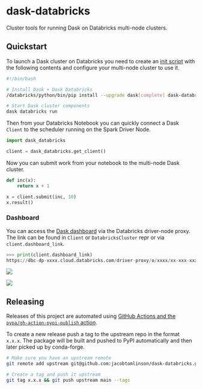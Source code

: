 # dask-databricks

Cluster tools for running Dask on Databricks multi-node clusters.


## Quickstart

To launch a Dask cluster on Databricks you need to create an [init script](https://docs.databricks.com/en/init-scripts/index.html) with the following contents and configure your multi-node cluster to use it.

```bash
#!/bin/bash

# Install Dask + Dask Databricks
/databricks/python/bin/pip install --upgrade dask[complete] dask-databricks

# Start Dask cluster components
dask databricks run
```

Then from your Databricks Notebook you can quickly connect a Dask `Client` to the scheduler running on the Spark Driver Node.

```python
import dask_databricks

client = dask_databricks.get_client()
```

Now you can submit work from your notebook to the multi-node Dask cluster.

```python
def inc(x):
    return x + 1

x = client.submit(inc, 10)
x.result()
```

### Dashboard

You can access the [Dask dashboard](https://docs.dask.org/en/latest/dashboard.html) via the Databricks driver-node proxy. The link can be found in `Client` or `DatabricksCluster` repr or via `client.dashboard_link`.

```python
>>> print(client.dashboard_link)
https://dbc-dp-xxxx.cloud.databricks.com/driver-proxy/o/xxxx/xx-xxx-xxxx/8087/status
```

![](https://user-images.githubusercontent.com/1610850/281442274-450d41c6-2eb6-42a1-8de6-c4a1a1b84193.png)

![](https://user-images.githubusercontent.com/1610850/281441285-9b84d5f1-d58a-45dc-9354-7385e1599d1f.png)

## Releasing

Releases of this project are automated using [GitHub Actions and the `pypa/gh-action-pypi-publish` action](https://github.com/jacobtomlinson/dask-databricks/blob/main/.github/workflows/release.yaml).

To create a new release push a tag to the upstream repo in the format `x.x.x`. The package will be built and pushed to PyPI automatically and then later picked up by conda-forge.

```bash
# Make sure you have an upstream remote
git remote add upstream git@github.com:jacobtomlinson/dask-databricks.git

# Create a tag and push it upstream
git tag x.x.x && git push upstream main --tags
```
